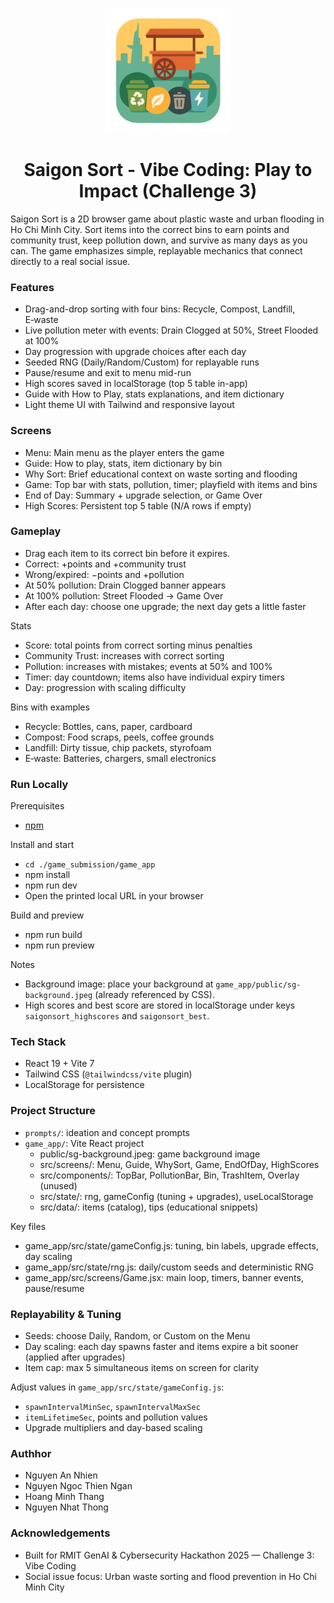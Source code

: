 <p align="center">
  <img src="/game_submission/game_app/public/logo.png" width="200" />
</p>

<h1 align="center">Saigon Sort - Vibe Coding: Play to Impact (Challenge 3)</h1>

Saigon Sort is a 2D browser game about plastic waste and urban flooding in Ho Chi Minh City. Sort items into the correct bins to earn points and community trust, keep pollution down, and survive as many days as you can. The game emphasizes simple, replayable mechanics that connect directly to a real social issue.

### Features
- Drag-and-drop sorting with four bins: Recycle, Compost, Landfill, E‑waste
- Live pollution meter with events: Drain Clogged at 50%, Street Flooded at 100%
- Day progression with upgrade choices after each day
- Seeded RNG (Daily/Random/Custom) for replayable runs
- Pause/resume and exit to menu mid-run
- High scores saved in localStorage (top 5 table in-app)
- Guide with How to Play, stats explanations, and item dictionary
- Light theme UI with Tailwind and responsive layout

### Screens
- Menu: Main menu as the player enters the game
- Guide: How to play, stats, item dictionary by bin
- Why Sort: Brief educational context on waste sorting and flooding
- Game: Top bar with stats, pollution, timer; playfield with items and bins
- End of Day: Summary + upgrade selection, or Game Over
- High Scores: Persistent top 5 table (N/A rows if empty)

### Gameplay
- Drag each item to its correct bin before it expires.
- Correct: +points and +community trust
- Wrong/expired: −points and +pollution
- At 50% pollution: Drain Clogged banner appears
- At 100% pollution: Street Flooded → Game Over
- After each day: choose one upgrade; the next day gets a little faster

Stats
- Score: total points from correct sorting minus penalties
- Community Trust: increases with correct sorting
- Pollution: increases with mistakes; events at 50% and 100%
- Timer: day countdown; items also have individual expiry timers
- Day: progression with scaling difficulty

Bins with examples
- Recycle: Bottles, cans, paper, cardboard
- Compost: Food scraps, peels, coffee grounds
- Landfill: Dirty tissue, chip packets, styrofoam
- E‑waste: Batteries, chargers, small electronics

### Run Locally
Prerequisites
- [npm](https://www.npmjs.com/)

Install and start
- `cd ./game_submission/game_app`
- npm install
- npm run dev
- Open the printed local URL in your browser

Build and preview
- npm run build
- npm run preview

Notes
- Background image: place your background at `game_app/public/sg-background.jpeg` (already referenced by CSS).
- High scores and best score are stored in localStorage under keys `saigonsort_highscores` and `saigonsort_best`.

### Tech Stack
- React 19 + Vite 7
- Tailwind CSS (`@tailwindcss/vite` plugin)
- LocalStorage for persistence

### Project Structure

- `prompts/`: ideation and concept prompts
- `game_app/`: Vite React project
  - public/sg-background.jpeg: game background image
  - src/screens/: Menu, Guide, WhySort, Game, EndOfDay, HighScores
  - src/components/: TopBar, PollutionBar, Bin, TrashItem, Overlay (unused)
  - src/state/: rng, gameConfig (tuning + upgrades), useLocalStorage
  - src/data/: items (catalog), tips (educational snippets)

Key files
- game_app/src/state/gameConfig.js: tuning, bin labels, upgrade effects, day scaling
- game_app/src/state/rng.js: daily/custom seeds and deterministic RNG
- game_app/src/screens/Game.jsx: main loop, timers, banner events, pause/resume

### Replayability & Tuning
- Seeds: choose Daily, Random, or Custom on the Menu
- Day scaling: each day spawns faster and items expire a bit sooner (applied after upgrades)
- Item cap: max 5 simultaneous items on screen for clarity

Adjust values in `game_app/src/state/gameConfig.js`:
- `spawnIntervalMinSec`, `spawnIntervalMaxSec`
- `itemLifetimeSec`, points and pollution values
- Upgrade multipliers and day-based scaling

### Authhor
- Nguyen An Nhien
- Nguyen Ngoc Thien Ngan
- Hoang Minh Thang
- Nguyen Nhat Thong

### Acknowledgements
- Built for RMIT GenAI & Cybersecurity Hackathon 2025 — Challenge 3: Vibe Coding
- Social issue focus: Urban waste sorting and flood prevention in Ho Chi Minh City
